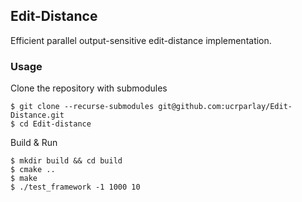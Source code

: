 ## Edit-Distance

Efficient parallel output-sensitive edit-distance implementation.

### Usage

Clone the repository with submodules
```
$ git clone --recurse-submodules git@github.com:ucrparlay/Edit-Distance.git
$ cd Edit-distance
```

Build & Run
```
$ mkdir build && cd build
$ cmake ..
$ make
$ ./test_framework -1 1000 10
```